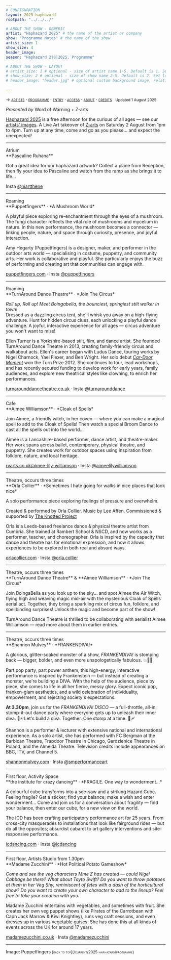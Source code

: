 ```yaml
---
# CONFIGURATION
layout: 2025-haphazard
rootpath: "../../../"

# ABOUT THE SHOW - GENERIC
artist: "Haphazard 2025" # the name of the artist or company
show: "Programme Notes" # the name of the show
artist_size: 1
show_size: 4
header_image:
season: "Haphazard 2|8|2025, Programme"

# ABOUT THE SHOW - LAYOUT
# artist_size: 1 # optional - size of artist name 1-5. Default is 1. Set longer names to lower values
# show_size: 2 # optional - size of show name 2-5. Default is 2. Set longer names to lower values
# header_image: "header.jpg" # optional custom background image, relative to current page

---
```

<span style='font-variant: small-caps'>→ [artists](/current/2025-haphazard/#artists) · [programme](/current/2025-haphazard/programme) · [entry](/current/2025-haphazard/#entry) · [access](/current/2025-haphazard/#access) · [about](/current/2025-haphazard/#about) · [credits](/current/2025-haphazard/#credits)</span>&ensp; <small>Updated 1 August 2025</small>         
         
*Presented by* Word of Warning *+* Z-arts        
         
[Haphazard 2025](/current/2025-haphazard) is a free afternoon for the curious of all ages — see our [artists' images](/galleries/2025-haphazardpre/). A Live Art takeover of <a href="https://z-arts.org/events/haphazard-2025" target="_blank">Z-arts</a> on Saturday 2 August from 1pm to 4pm. Turn up at any time, come and go as you please… and expect the unexpected!           
<hr>          
Atrium<br>**Pascaline Ruhana**          
         
Got a great idea for our haphazard artwork? Collect a plane from Reception, then fly your idea to Pascaline and watch from the ramp as she brings it to life…           
           
Insta <a href="https://instagram.com/niarthene" target="_blank">@niartthene</a>          
<hr>         
Roaming<br>**Puppetfingers** · *A Mushroom World*         
         
A playful piece exploring re-enchantment through the eyes of a mushroom.<br>The fungi character reflects the vital role of mushrooms and mycelium in nature. In this new performance, the mushroom becomes a connector — linking people, nature, and space through curiosity, presence, and joyful interaction.         
         
Amy Hegarty (Puppetfingers) is a designer, maker, and performer in the outdoor arts world — specialising in costume, puppetry, and community arts. Her work is collaborative and playful. She particularly enjoys the buzz of performing and creating art that communities can engage with.         
         
<a href="https://www.puppetfingers.com" target="_blank">puppetfingers.com</a> · Insta <a href="https://instagram.com/puppetfingers" target="_blank">@puppetfingers</a>         
<hr>         
Roaming<br>**TurnAround Dance Theatre** · *Join The Circus* 
         
*Roll up, Roll up! Meet Boingabella, the bounciest, springiest stilt walker in town!*<br>
Dressed as a dazzling circus tent, she'll whisk you away on a high-flying adventure. Hunt for hidden circus clues‚ each unlocking a playful dance challenge. A joyful, interactive experience for all ages — circus adventure you won't want to miss!         
         
Ellen Turner is a Yorkshire-based stilt, film, and dance artist. She founded TurnAround Dance Theatre in 2013, creating family-friendly circus and walkabout acts. Ellen's career began with Ludus Dance, touring works by Nigel Charnock, Yael Flexer, and Ben Wright. Her solo debut [*Car-Door Moment*](/archive/2013-worksahead/turner) won the Turn Prize 2012. She continues to tour, lead workshops, and has recently secured funding to develop work for early years, family audiences, and explore new theatrical styles like clowning, to enrich her performances.          
         
<a href="https://www.turnarounddancetheatre.co.uk" target="_blank">turnarounddancetheatre.co.uk</a> · Insta <a href="https://instagram.com/turnarounddance" target="_blank">@turnarounddance</a>         
<hr>         
Cafe<br>**Aimee Williamson** · *Cloak of Spells*          
         
Join Aimee, a friendly witch, in her coven — where you can make a magical spell to add to the Cloak of Spells! Then watch a special Broom Dance to cast all the spells out into the world…         
         
Aimee is a Lancashire-based performer, dance artist, and theatre-maker. Her work spans across ballet, contemporary, physical theatre, and puppetry. She creates work for outdoor spaces using inspiration from folklore, nature, and local heritage.         
         
<a href="https://rvarts.co.uk/aimee-lily-williamson" target="_blank">rvarts.co.uk/aimee-lily-williamson</a> · Insta <a href="https://instagram.com/aimeelilywilliamson" target="_blank">@aimeelilywilliamson</a>         
<hr>         
Theatre, occurs three times<br>**Orla Collier** · *Sometimes I hate going for walks in nice places that look nice*          
         
A solo performance piece exploring feelings of pressure and overwhelm.         
         
Created & performed by Orla Collier. Music by Lee Affen. Commissioned & supported by <a href="https://www.theknottedproject.co.uk" target="_blank">The Knotted Project</a>         
          
Orla is a Leeds-based freelance dance & physical theatre artist from Cumbria. She trained at Rambert School & NSCD, and now works as a performer, teacher, and choreographer. Orla is inspired by the capacity that dance and theatre has for emotional expression, and how it allows experiences to be explored in both real and absurd ways.         
         
<a href="https://www.orlacollier.com" target="_blank">orlacollier.com</a> · Insta <a href="https://instagram.com/orla.collier" target="_blank">@orla.collier</a>         
<hr>         
Theatre, occurs three times<br>**TurnAround Dance Theatre** & **Aimee Williamson** · *Join The Circus*         
         
Join BoingaBella as you look up to the sky… and spot Aimee the Air Witch, flying high and weaving magic mid-air with the mysterious Cloak of Spells aerial act. Together, they bring a sparkling mix of circus fun, folklore, and spellbinding surprises! Unlock the magic and become part of the show!         
         
TurnAround Dance Theatre is thrilled to be collaborating with aerialist Aimee Williamson — read more about them in earlier entries.        
<hr>         
Theatre, occurs three times<br>**Shannon Mulvey** · *FRANKENDIVA!*         
         
A glorious, glitter-soaked monster of a show, *FRANKENDIVA!* is stomping back — bigger, bolder, and even more unapologetically fabulous. 💥🧷💋         
         
Part pop party, part power anthem, this high-energy, interactive performance is inspired by Frankenstein — but instead of creating a monster, we're building a DIVA. With the help of the audience, piece by piece, she comes to life in all her fierce, messy glory. Expect iconic pop, franken-glam aesthetics, and a wild celebration of individuality, empowerment, and rejecting society's expectations.        

**At 3.30pm**, join us for the *FRANKENDIVA! DISCO* — a full-throttle, all-in, stomp-it-out dance party where everyone gets up to unleash their inner diva. 💃⚡️ Let's build a diva. Together. One stomp at a time. 💄🩹         
         
Shannon is a performer & lecturer with extensive national and international experience. As a solo artist, she has performed with FC Bergman at the Barbican Theatre, Trapdoor Theatre in Chicago, Gardzienice Theatre in Poland, and the Almeida Theatre. Television credits include appearances on BBC, ITV, and Channel 5.         
         
<a href="https://www.shannonmulvey.com" target="_blank">shannonmulvey.com</a> · Insta <a href="https://instagram.com/smperformanceart" target="_blank">@smperformanceart</a>         
<hr>         
First floor, Activity Space<br>**the institute for crazy dancing** · *FRAGILE. One way to wonderment…*         
         
A colourful cube transforms into a see-saw and a striking Hazard Cube.<br>Feeling fragile? Get a sticker; find your balance; make a wish and enter wonderment… Come and join us for a conversation about fragility — find your balance, then enter our cube, for a new view on the world.         

The ICD has been crafting participatory performance art for 25 years. From cross-city masquerades to installations that look like fairground rides — but do all the opposites; absurdist cabaret to art gallery interventions and site-responsive performance.         
         
<a href="https://icdancing.com" target="_blank">icdancing.com</a> · Insta <a href="https://instagram.com/icdancing" target="_blank">@icdancing</a>         
<hr>         
First floor, Artists Studio from 1.30pm<br>**Madame Zucchini** · *Hot Political Potato Gameshow*         
         
*Come and see the veg characters Mme Z has created — could Nigel Cabbage be there? What about Tayto Swift? Do you want to throw potatoes at them in her Veg Shy, reminiscent of fetes with a dash of the horticultural show? Do you want to create your own character to add to the lineup? Feel free to take your creation with you.*         
         
Madame Zucchini entertains with vegetables, and sometimes with fruit. She creates her own veg puppet shows (like Pirates of the Carrotbean with Capn Jack Marrow & Kiwi Knightley), runs veg craft sessions, and even dresses up in various vegetable guises. She has done this at all kinds of events across the UK for around 17 years.         
         
<a href="https://www.madamezucchini.co.uk" target="_blank">madamezucchini.co.uk</a> · Insta <a href="https://instagram.com/madamezucchini" target="_blank">@madamezucchini</a>         
<hr>         
Image: Puppetfingers         
<small><span style='font-variant: small-caps'>[back to top](/current/2025-haphazard/programme)</span></small>
